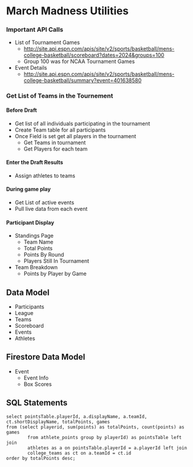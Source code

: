 # March Madness Utilities

### Important API Calls
- List of Tournament Games
    - http://site.api.espn.com/apis/site/v2/sports/basketball/mens-college-basketball/scoreboard?dates=2024&groups=100
    - Group 100 was for NCAA Tournament Games
- Event Details
    - http://site.api.espn.com/apis/site/v2/sports/basketball/mens-college-basketball/summary?event=401638580


### Get List of Teams in the Tournement

#### Before Draft
- Get list of all individuals participating in the tournament
- Create Team table for all participants
- Once Field is set get all players in the tournament
    - Get Teams in tournament
    - Get Players for each team


#### Enter the Draft Results
- Assign athletes to teams

#### During game play
- Get List of active events
- Pull live data from each event

#### Participant Display
- Standings Page
    - Team Name
    - Total Points
    - Points By Round
    - Players Still In Tournament
- Team Breakdown
    - Points by Player by Game


## Data Model
- Participants
- League
- Teams
- Scoreboard
- Events
- Athletes


## Firestore Data Model
- Event
    - Event Info
    - Box Scores

## SQL Statements
```
select pointsTable.playerId, a.displayName, a.teamId, ct.shortDisplayName, totalPoints, games 
from (select playerid, sum(points) as totalPoints, count(points) as games 
		from athlete_points group by playerId) as pointsTable left join 
        athletes as a on pointsTable.playerId = a.playerId left join
        college_teams as ct on a.teamId = ct.id
order by totalPoints desc;
```




